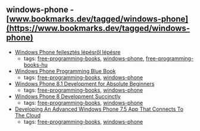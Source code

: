 windows-phone - [www.bookmarks.dev/tagged/windows-phone](https://www.bookmarks.dev/tagged/windows-phone)
---
* [Windows Phone fejlesztés lépésről lépésre](http://mek.oszk.hu/10300/10393/)
    * tags: [free-programming-books](../tagged/free-programming-books.md), [windows-phone](../tagged/windows-phone.md), [free-programming-books-hu](../tagged/free-programming-books-hu.md)
* [Windows Phone Programming Blue Book](http://www.robmiles.com/c-yellow-book/)
    * tags: [free-programming-books](../tagged/free-programming-books.md), [windows-phone](../tagged/windows-phone.md)
* [Windows Phone 8.1 Development for Absolute Beginners](http://channel9.msdn.com/Series/Windows-Phone-8-1-Development-for-Absolute-Beginners)
    * tags: [free-programming-books](../tagged/free-programming-books.md), [windows-phone](../tagged/windows-phone.md)
* [Windows Phone 8 Development Succinctly](https://www.syncfusion.com/resources/techportal/ebooks/windowsphone8)
    * tags: [free-programming-books](../tagged/free-programming-books.md), [windows-phone](../tagged/windows-phone.md)
* [Developing An Advanced Windows Phone 7.5 App That Connects To The Cloud](http://coolthingoftheday.blogspot.co.uk/2012/05/free-ebook-guidance-advanced-windows.html)
    * tags: [free-programming-books](../tagged/free-programming-books.md), [windows-phone](../tagged/windows-phone.md)
